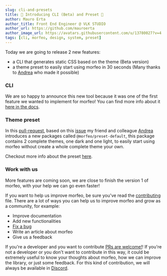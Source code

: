 ```yaml
---
slug: cli-and-presets
title: 🎉 Introducing CLI (Beta) and Preset 🎉
author: Mauro Erta
author_title: Front End Engineer @ VLK STUDIO
author_url: https://github.com/mauroerta
author_image_url: https://avatars.githubusercontent.com/u/13780027?v=4
tags: [cli, morfeo, design, system, preset]
---
```


Today we are going to release 2 new features:

- a CLI that generates static CSS based on the theme (Beta version)
- a theme preset to easily start using morfeo in 30 seconds (Many thanks to [Andrea](https://github.com/andreaSimonePorceddu) who made it possible)

### CLI

We are so happy to announce this new tool because it was one of the first feature we wanted to implement for morfeo!
You can find more info about it [here in the docs](https://morfeo.dev/docs/Features/CLI/morfeo-cli-introduction).

### Theme preset

In this [pull-request](https://github.com/VLK-STUDIO/morfeo/pull/62), based on this [issue](https://github.com/VLK-STUDIO/morfeo/issues/45) my friend and colleague [Andrea](https://github.com/andreaSimonePorceddu) introduces a new packages called `@morfeo/preset-default`, this package contains 2 complete themes, one dark and one light, to easily start using morfeo without create a whole complete theme your own.

Checkout more info about the preset [here](https://morfeo.dev/docs/Packages/preset-default).

### Work with us

More features are coming soon, we are close to finish the version 1 of morfeo, with your help we can go even faster!

If you want to help us improve morfeo, be sure you've read the [contributing](https://github.com/VLK-STUDIO/morfeo/blob/main/CONTRIBUTING.md) file.
There are a lot of ways you can help us to improve morfeo and grow as a community, for example:

- Improve documentation
- Add new functionalities
- [Fix a bug](https://github.com/VLK-STUDIO/morfeo/issues)
- Write an article about morfeo
- Give us a feedback

If you're a developer and you want to contribute [PRs are welcome!](https://github.com/VLK-STUDIO/morfeo)!
If you're not a developer or you don't want to contribute in this way, it could be extremely useful to know your thoughts about morfeo,
how we can improve the library, or just some feedback. For this kind of contribution, we will always be available in [Discord](https://discord.gg/5hbsKMBRBh).